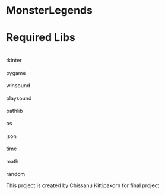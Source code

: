 ﻿# MonsterLegends

Required Libs
===================== 
<br>tkinter<br/>
<br>pygame<br/>
<br>winsound<br/>
<br>playsound<br/>
<br>pathlib<br/>
<br>os<br/>
<br>json<br/>
<br>time<br/>
<br>math<br/>
<br>random<br/>

This project is created by Chissanu Kittipakorn for final project
